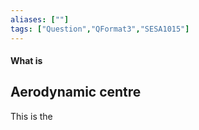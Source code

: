 ```yaml
---
aliases: [""]
tags: ["Question","QFormat3","SESA1015"]
---
```


#### What is
## Aerodynamic centre
This is the 
